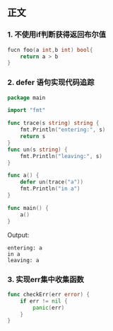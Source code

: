 ## 正文

### 1. 不使用if判断获得返回布尔值
```go
fucn foo(a int,b int) bool{
    return a > b
}
```

### 2. defer 语句实现代码追踪
```go
package main

import "fmt"

func trace(s string) string {
    fmt.Println("entering:", s)
    return s
}
func un(s string) {
    fmt.Println("leaving:", s)
}

func a() {
    defer un(trace("a"))
    fmt.Println("in a")
}

func main() {
    a()
}
```
Output:
```
entering: a
in a
leaving: a
```
### 3. 实现err集中收集函数
```go
func checkErr(err error) {
    if err != nil {
        panic(err)
    }
}
```
